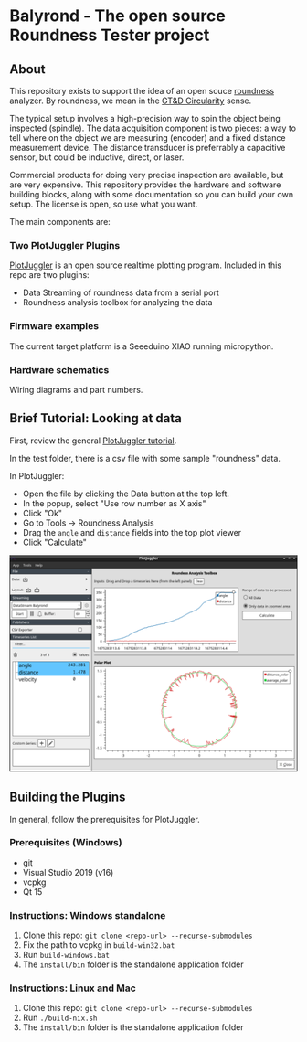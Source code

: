 # Balyrond - The open source Roundness Tester project

## About

This repository exists to support the idea of an open souce
[roundness](https://en.wikipedia.org/wiki/Roundness) analyzer. By
roundness, we mean in the 
[GT&D Circularity](https://www.gdandtbasics.com/circularity) sense.

The typical setup involves a high-precision way to spin the object
being inspected (spindle). The data acquisition component is two
pieces: a way to tell where on the object we are measuring (encoder)
and a fixed distance measurement device. The distance transducer is
preferrably a capacitive sensor, but could be inductive, direct, or laser.

Commercial products for doing very precise inspection are available,
but are very expensive. This repository provides the hardware and software
building blocks, along with some documentation so you can build your
own setup. The license is open, so use what you want.

The main components are:

### Two PlotJuggler Plugins

[PlotJuggler](https://plotjuggler.io/) is an open source realtime
plotting program. Included in this repo are two plugins:

- Data Streaming of roundness data from a serial port
- Roundness analysis toolbox for analyzing the data

### Firmware examples

The current target platform is a Seeeduino XIAO running micropython.

### Hardware schematics

Wiring diagrams and part numbers.

## Brief Tutorial: Looking at data

First, review the general [PlotJuggler tutorial](https://facontidavide.github.io/PlotJuggler/visualization_howto/index.html).

In the test folder, there is a csv file with some sample "roundness"
data.

In PlotJuggler:

- Open the file by clicking the Data button at the top left.
- In the popup, select "Use row number as X axis"
- Click "Ok"
- Go to Tools -> Roundness Analysis
- Drag the `angle` and `distance` fields into the top plot viewer
- Click "Calculate"

![Sample Data](img/balyrond_sample.png)

## Building the Plugins

In general, follow the prerequisites for PlotJuggler.

### Prerequisites (Windows)

- git
- Visual Studio 2019 (v16)
- vcpkg
- Qt 15

### Instructions: Windows standalone

1. Clone this repo: `git clone <repo-url> --recurse-submodules`
2. Fix the path to vcpkg in `build-win32.bat`
3. Run `build-windows.bat`
4. The `install/bin` folder is the standalone application folder

### Instructions: Linux and Mac

1. Clone this repo: `git clone <repo-url> --recurse-submodules`
3. Run `./build-nix.sh`
4. The `install/bin` folder is the standalone application folder
